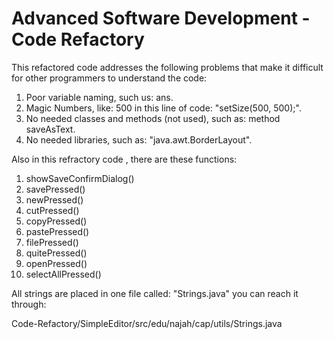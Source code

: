 # Advanced Software Development - Code Refactory

This refactored code addresses the following problems that make it difficult for other programmers to understand the code:

1. Poor variable naming, such us: ans.
2. Magic Numbers, like: 500 in this line of code: "setSize(500, 500);". 
3. No needed classes and methods (not used), such as: method saveAsText.
4. No needed libraries, such as: "java.awt.BorderLayout".

Also in this refractory code , there are these functions: 

1. showSaveConfirmDialog()
2. savePressed()
3. newPressed()
4. cutPressed()
5. copyPressed()
6. pastePressed()
7. filePressed()
8. quitePressed()
9. openPressed()
10. selectAllPressed()

All strings are placed in one file called: "Strings.java"
you can reach it through: 


Code-Refactory/SimpleEditor/src/edu/najah/cap/utils/Strings.java 

